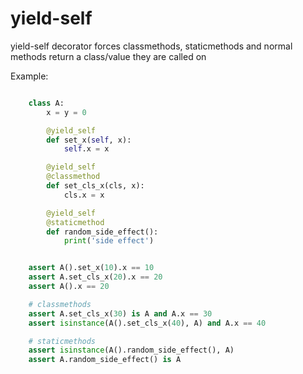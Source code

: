 # yield-self
yield-self decorator forces classmethods, staticmethods and normal methods return a class/value they are called on 

Example:

```python

    class A:
        x = y = 0

        @yield_self
        def set_x(self, x):
            self.x = x

        @yield_self
        @classmethod
        def set_cls_x(cls, x):
            cls.x = x

        @yield_self
        @staticmethod
        def random_side_effect():
            print('side effect')


    assert A().set_x(10).x == 10
    assert A.set_cls_x(20).x == 20
    assert A().x == 20

    # classmethods
    assert A.set_cls_x(30) is A and A.x == 30
    assert isinstance(A().set_cls_x(40), A) and A.x == 40

    # staticmethods
    assert isinstance(A().random_side_effect(), A)
    assert A.random_side_effect() is A


```